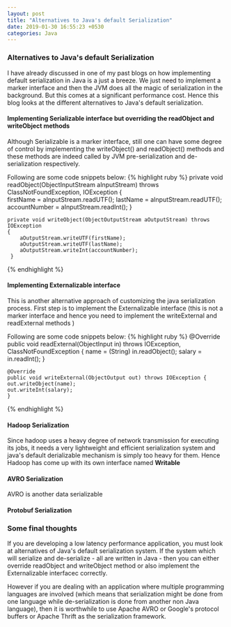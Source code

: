 ```yaml
---
layout: post
title: "Alternatives to Java's default Serialization"
date: 2019-01-30 16:55:23 +0530
categories: Java
---
```


### Alternatives to Java's default Serialization
I have already discussed in one of my past blogs on how implementing default serialization in Java is a just a breeze. We just need to implement a marker interface and then the JVM does all the magic of serialization in the background. But this comes at a significant performance cost.
Hence this blog looks at the different alternatives to Java's default serialization.

#### Implementing Serializable interface but overriding the readObject and writeObject methods
Although Serializable is a marker interface, still one can have some degree of control by implementing the writeObject() and readObject() methods and these methods are indeed called by JVM pre-serialization and de-serialization respectively.

Following are some code snippets below:
{% highlight ruby %}
  private void readObject(ObjectInputStream aInputStream) throws ClassNotFoundException, IOException
    {      
        firstName = aInputStream.readUTF();
        lastName = aInputStream.readUTF();
        accountNumber = aInputStream.readInt();
       }
 
    private void writeObject(ObjectOutputStream aOutputStream) throws IOException
    {
        aOutputStream.writeUTF(firstName);
        aOutputStream.writeUTF(lastName);
        aOutputStream.writeInt(accountNumber);
     }
{% endhighlight %}

#### Implementing Externalizable interface
This is another alternative approach of customizing the java serialization process. First step is to implement the Externalizable interface (this is not a marker interface and hence you need to implement the writeExternal and readExternal methods )

Following are some code snippets below:
{% highlight ruby %}
  @Override
    public void readExternal(ObjectInput in) throws IOException, ClassNotFoundException {
	name 	= (String) in.readObject();
	salary  = in.readInt();
    }

    @Override
    public void writeExternal(ObjectOutput out) throws IOException {
	out.writeObject(name);
	out.writeInt(salary);
    }
{% endhighlight %}

#### Hadoop Serialization
Since hadoop uses a heavy degree of network transmission for executing its jobs, it needs a very lightweight and efficient serialization system and java's default derializable mechanism is simply too heavy for them. Hence Hadoop has come up with its own interface named **Writable** 

#### AVRO Serialization
AVRO is another data serializable 


#### Protobuf Serialization


### Some final thoughts 
If you are developing a low latency performance application, you must look at alternatives of Java's default serialization system. If the system which will serialize and de-serialize - all are written in Java - then you can either override readObject and writeObject method or also implement the Externalizable interfacec correctly.

However if you are dealing with an application where multiple programming languages are involved (which means that serialization might be done from one language while de-serialization is done from another non Java language), then it is worthwhile to use Apache AVRO or Google's protocol buffers or Apache Thrift as the serialization framework. 
